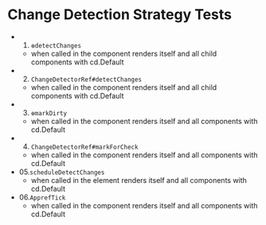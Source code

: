 # Change Detection Strategy Tests

- 01. `ɵdetectChanges`
  - when called in the component renders itself and all child components with cd.Default
- 02. `ChangeDetectorRef#detectChanges`
  - when called in the component renders itself and all child components with cd.Default
- 03. `ɵmarkDirty`
  - when called in the component renders itself and all components with cd.Default
- 04. `ChangeDetectorRef#markForCheck`
  - when called in the component renders itself and all components with cd.Default
- 05.`scheduleDetectChanges`
  - when called in the element renders itself and all components with cd.Default
- 06.`ApprefTick`
  - when called in the component renders itself and all components with cd.Default
